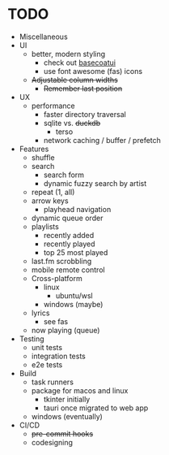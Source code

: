 # TODO

* Miscellaneous
* UI
  * better, modern styling
    * check out [basecoatui](https://basecoatui.com/)
    * use font awesome (fas) icons
  * ~~Adjustable column widths~~
    * ~~Remember last position~~
* UX
  * performance
    * faster directory traversal
    * sqlite vs. ~~duckdb~~
      * terso
    * network caching / buffer / prefetch
* Features
  * shuffle
  * search
    * search form
    * dynamic fuzzy search by artist
  * repeat (1, all)
  * arrow keys
    * playhead navigation
  * dynamic queue order
  * playlists
    * recently added
    * recently played
    * top 25 most played
  * last.fm scrobbling
  * mobile remote control
  * Cross-platform
    * linux
      * ubuntu/wsl
    * windows (maybe)
  * lyrics
    * see fas
  * now playing (queue)
* Testing
  * unit tests
  * integration tests
  * e2e tests
* Build
  * task runners
  * package for macos and linux
    * tkinter initially
    * tauri once migrated to web app
  * windows (eventually)
* CI/CD
  * ~~pre-commit hooks~~
  * codesigning
